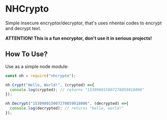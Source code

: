 # NHCrypto
Simple insecure encryptor/decryptor, that's uses nhentai codes to encrypt and decrypt text. 

**ATTENTION! This is a fun encryptor, don't use it in serious projects!**

## How To Use?
  Use as a simple node module:
  ```js
  const nh = require("nhcrypto");
  
  nh.Crypt("Hello, World!", (crypted) =>{
    console.log(crypted); // returns "153098015007278059018006"
  });
  
  nh.Decrypt("153098015007278059018006", (decrypted) =>{
    console.log(decrypted); // returns "hello, world!"
  });
  ```
